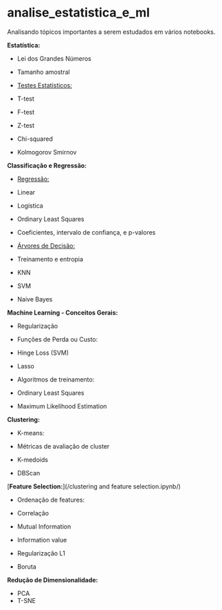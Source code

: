 # analise_estatistica_e_ml
Analisando tópicos importantes a serem estudados em vários notebooks.

**Estatística:**

-   Lei dos Grandes Números

-   Tamanho amostral

-   [Testes Estatísticos:](/Estatística.ipynb/)

-   T-test
-   F-test
-   Z-test
-   Chi-squared
-   Kolmogorov Smirnov

**Classificação e Regressão:**

-   [Regressão:](/Regressao_e_Arvores.ipynb/)

-   Linear
-   Logística

-   Ordinary Least Squares
-   Coeficientes, intervalo de confiança, e p-valores

-   [Árvores de Decisão:](/Regressao_e_Arvores.ipynb/)

-   Treinamento e entropia

-   KNN
-   SVM
-   Naive Bayes

**Machine Learning - Conceitos Gerais:**

-   Regularização
-   Funções de Perda ou Custo:

-   Hinge Loss (SVM)
-   Lasso

-   Algoritmos de treinamento:

-   Ordinary Least Squares
-   Maximum Likelihood Estimation

**Clustering:**

-   K-means:

-   Métricas de avaliação de cluster

-   K-medoids
-   DBScan

[**Feature Selection:**](/clustering and feature selection.ipynb/)

-   Ordenação de features:

-   Correlação
-   Mutual Information
-   Information value

-   Regularização L1
-   Boruta

**Redução de Dimensionalidade:**

-   PCA
-   T-SNE
